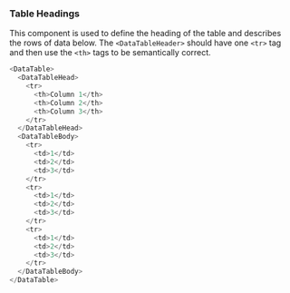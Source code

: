 ### Table Headings

This component is used to define the heading of the table and describes the rows of data below. The `<DataTableHeader>` should have one `<tr>` tag and then use the `<th>` tags to be semantically correct.

```js
<DataTable>
  <DataTableHead>
    <tr>
      <th>Column 1</th>
      <th>Column 2</th>
      <th>Column 3</th>
    </tr>
  </DataTableHead>
  <DataTableBody>
    <tr>
      <td>1</td>
      <td>2</td>
      <td>3</td>
    </tr>
    <tr>
      <td>1</td>
      <td>2</td>
      <td>3</td>
    </tr>
    <tr>
      <td>1</td>
      <td>2</td>
      <td>3</td>
    </tr>
  </DataTableBody>
</DataTable>
```
